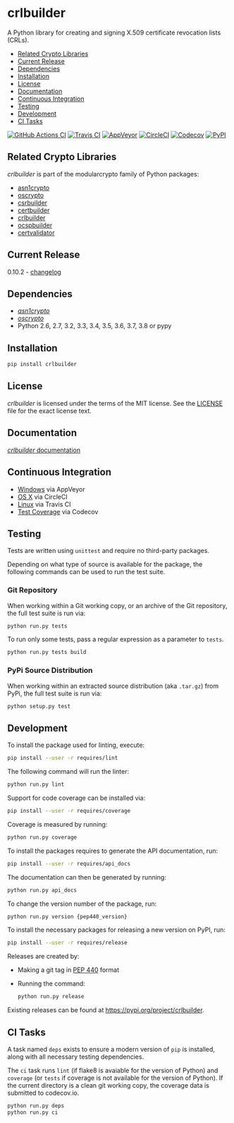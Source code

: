 # crlbuilder

A Python library for creating and signing X.509 certificate revocation lists
(CRLs).

 - [Related Crypto Libraries](#related-crypto-libraries)
 - [Current Release](#current-release)
 - [Dependencies](#dependencies)
 - [Installation](#installation)
 - [License](#license)
 - [Documentation](#documentation)
 - [Continuous Integration](#continuous-integration)
 - [Testing](#testing)
 - [Development](#development)
 - [CI Tasks](#ci-tasks)

[![GitHub Actions CI](https://github.com/wbond/crlbuilder/workflows/CI/badge.svg)](https://github.com/wbond/crlbuilder/actions?workflow=CI)
[![Travis CI](https://api.travis-ci.org/wbond/crlbuilder.svg?branch=master)](https://travis-ci.org/wbond/crlbuilder)
[![AppVeyor](https://ci.appveyor.com/api/projects/status/github/wbond/crlbuilder?branch=master&svg=true)](https://ci.appveyor.com/project/wbond/crlbuilder)
[![CircleCI](https://circleci.com/gh/wbond/crlbuilder.svg?style=shield)](https://circleci.com/gh/wbond/crlbuilder)
[![Codecov](https://codecov.io/gh/wbond/crlbuilder/branch/master/graph/badge.svg)](https://codecov.io/gh/wbond/crlbuilder)
[![PyPI](https://img.shields.io/pypi/v/crlbuilder.svg)](https://pypi.python.org/pypi/crlbuilder)

## Related Crypto Libraries

*crlbuilder* is part of the modularcrypto family of Python packages:

 - [asn1crypto](https://github.com/wbond/asn1crypto)
 - [oscrypto](https://github.com/wbond/oscrypto)
 - [csrbuilder](https://github.com/wbond/csrbuilder)
 - [certbuilder](https://github.com/wbond/certbuilder)
 - [crlbuilder](https://github.com/wbond/crlbuilder)
 - [ocspbuilder](https://github.com/wbond/ocspbuilder)
 - [certvalidator](https://github.com/wbond/certvalidator)

## Current Release

0.10.2 - [changelog](changelog.md)

## Dependencies

 - [*asn1crypto*](https://github.com/wbond/asn1crypto)
 - [*oscrypto*](https://github.com/wbond/oscrypto)
 - Python 2.6, 2.7, 3.2, 3.3, 3.4, 3.5, 3.6, 3.7, 3.8 or pypy

## Installation

```bash
pip install crlbuilder
```

## License

*crlbuilder* is licensed under the terms of the MIT license. See the
[LICENSE](LICENSE) file for the exact license text.

## Documentation

[*crlbuilder* documentation](docs/readme.md)

## Continuous Integration

 - [Windows](https://ci.appveyor.com/project/wbond/crlbuilder/history) via AppVeyor
 - [OS X](https://circleci.com/gh/wbond/crlbuilder) via CircleCI
 - [Linux](https://travis-ci.org/wbond/crlbuilder/builds) via Travis CI
 - [Test Coverage](https://codecov.io/gh/wbond/crlbuilder/commits) via Codecov

## Testing

Tests are written using `unittest` and require no third-party packages.

Depending on what type of source is available for the package, the following
commands can be used to run the test suite.

### Git Repository

When working within a Git working copy, or an archive of the Git repository,
the full test suite is run via:

```bash
python run.py tests
```

To run only some tests, pass a regular expression as a parameter to `tests`.

```bash
python run.py tests build
```

### PyPi Source Distribution

When working within an extracted source distribution (aka `.tar.gz`) from
PyPi, the full test suite is run via:

```bash
python setup.py test
```

## Development

To install the package used for linting, execute:

```bash
pip install --user -r requires/lint
```

The following command will run the linter:

```bash
python run.py lint
```

Support for code coverage can be installed via:

```bash
pip install --user -r requires/coverage
```

Coverage is measured by running:

```bash
python run.py coverage
```

To install the packages requires to generate the API documentation, run:

```bash
pip install --user -r requires/api_docs
```

The documentation can then be generated by running:

```bash
python run.py api_docs
```

To change the version number of the package, run:

```bash
python run.py version {pep440_version}
```

To install the necessary packages for releasing a new version on PyPI, run:

```bash
pip install --user -r requires/release
```

Releases are created by:

 - Making a git tag in [PEP 440](https://www.python.org/dev/peps/pep-0440/#examples-of-compliant-version-schemes) format
 - Running the command:

   ```bash
   python run.py release
   ```

Existing releases can be found at https://pypi.org/project/crlbuilder.

## CI Tasks

A task named `deps` exists to ensure a modern version of `pip` is installed,
along with all necessary testing dependencies.

The `ci` task runs `lint` (if flake8 is avaiable for the version of Python) and
`coverage` (or `tests` if coverage is not available for the version of Python).
If the current directory is a clean git working copy, the coverage data is
submitted to codecov.io.

```bash
python run.py deps
python run.py ci
```
